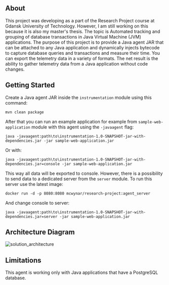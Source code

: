 ## About

This project was developing as a part of the Research Project course at Gdansk University of Technology. However, I am
still working on this because it is also my master's thesis. The topic is Automated tracking and grouping of database
transactions in Java Virtual Machine (JVM) applications. The purpose of this project is to provide a Java agent JAR that
can be attached to any Java application and dynamically injects bytecode to capture database queries and transactions 
and measure their time. You can export the telemetry data in a variety of formats. The net result is the ability to
gather telemetry data from a Java application without code changes.
 
## Getting Started

Create a Java agent JAR inside the `instrumentation` module using this command:
```
mvn clean package
```

After that you can run an example application for example from `sample-web-application` module with this agent using 
the `-javaagent` flag:
```
java -javaagent:path\to\instrumentation-1.0-SNAPSHOT-jar-with-dependencies.jar -jar sample-web-application.jar
```

Or with:
```
java -javaagent:path\to\instrumentation-1.0-SNAPSHOT-jar-with-dependencies.jar=console -jar sample-web-application.jar
```

This way all data will be exported to console. However, there is a possibility to send data to a dedicated server from
the `server` module. To run this server use the latest image:
```
docker run -d -p 8080:8080 mcwynar/research-project:agent_server
```

And change console to server:
```
java -javaagent:path\to\instrumentation-1.0-SNAPSHOT-jar-with-dependencies.jar=server -jar sample-web-application.jar
```

## Architecture Diagram

![solution_architecture](https://github.com/Winetq/research-project/assets/62242952/95be5caf-2832-4ef6-9f45-a813d762456c)

## Limitations

This agent is working only with Java applications that have a PostgreSQL database.
